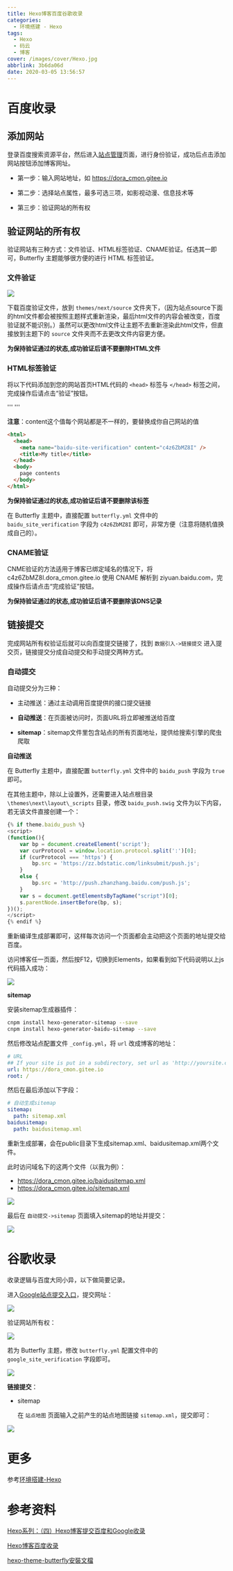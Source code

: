 ```yaml
---
title: Hexo博客百度谷歌收录
categories:
  - 环境搭建 - Hexo
tags:
  - Hexo
  - 码云
  - 博客
cover: /images/cover/Hexo.jpg
abbrlink: 3b6da06d
date: 2020-03-05 13:56:57
---
```



# 百度收录

## 添加网站

登录百度搜索资源平台，然后进入[站点管理](https://ziyuan.baidu.com/site)页面，进行身份验证，成功后点击添加网站按钮添加博客网址。

- 第一步：输入网站地址，如 https://dora_cmon.gitee.io

- 第二步：选择站点属性，最多可选三项，如影视动漫、信息技术等

- 第三步：验证网站的所有权

## 验证网站的所有权

验证网站有三种方式：文件验证、HTML标签验证、CNAME验证。任选其一即可，Butterfly 主题能够很方便的进行 HTML 标签验证。

### 文件验证

![](/images/Hexo博客百度谷歌收录/2020-03-05-12-55-24.png)

下载百度验证文件，放到 `themes/next/source` 文件夹下，（因为站点source下面的html文件都会被按照主题样式重新渲染，最后html文件的内容会被改变，百度验证就不能识别。）虽然可以更改html文件让主题不去重新渲染此html文件，但直接放到主题下的 `source` 文件夹而不去更改文件内容更方便。

**为保持验证通过的状态,成功验证后请不要删除HTML文件**

### HTML标签验证

将以下代码添加到您的网站首页HTML代码的 `<head>` 标签与 `</head>` 标签之间，完成操作后请点击“验证”按钮。

'''
<meta name="baidu-site-verification" content="c4z6ZbMZ8I" />
'''

**注意**：content这个值每个网站都是不一样的，要替换成你自己网站的值

```html
<html>
  <head>
    <meta name="baidu-site-verification" content="c4z6ZbMZ8I" />
    <title>My title</title>
  </head>
  <body>
    page contents
  </body>
</html>
```

**为保持验证通过的状态,成功验证后请不要删除该标签**

在 Butterfly 主题中，直接配置 `butterfly.yml` 文件中的 `baidu_site_verification` 字段为 `c4z6ZbMZ8I` 即可，非常方便（注意将随机值换成自己的）。

### CNAME验证

CNME验证的方法适用于博客已绑定域名的情况下，将 c4z6ZbMZ8I.dora_cmon.gitee.io 使用 CNAME 解析到 ziyuan.baidu.com，完成操作后请点击“完成验证”按钮。

**为保持验证通过的状态,成功验证后请不要删除该DNS记录**

## 链接提交

完成网站所有权验证后就可以向百度提交链接了，找到 `数据引入->链接提交` 进入提交页，链接提交分成自动提交和手动提交两种方式。

### 自动提交

自动提交分为三种：

- 主动推送：通过主动调用百度提供的接口提交链接
  
- **自动推送**：在页面被访问时，页面URL将立即被推送给百度
  
- **sitemap**：sitemap文件里包含站点的所有页面地址，提供给搜索引擎的爬虫爬取

**自动推送**

在 Butterfly 主题中，直接配置 `butterfly.yml` 文件中的 `baidu_push` 字段为 `true` 即可。

在其他主题中，除以上设置外，还需要进入站点根目录 `\themes\next\layout\_scripts` 目录，修改 `baidu_push.swig` 文件为以下内容，若无该文件直接创建一个：

```javascript
{% if theme.baidu_push %}
<script>
(function(){
    var bp = document.createElement('script');
    var curProtocol = window.location.protocol.split(':')[0];
    if (curProtocol === 'https') {
        bp.src = 'https://zz.bdstatic.com/linksubmit/push.js';
    }
    else {
        bp.src = 'http://push.zhanzhang.baidu.com/push.js';
    }
    var s = document.getElementsByTagName("script")[0];
    s.parentNode.insertBefore(bp, s);
})();
</script>
{% endif %}
```

重新编译生成部署即可，这样每次访问一个页面都会主动把这个页面的地址提交给百度。

访问博客任一页面，然后按F12，切换到Elements，如果看到如下代码说明以上js代码插入成功：

![](/images/Hexo博客百度谷歌收录/2020-03-05-13-18-52.png)

**sitemap**

安装sitemap生成器插件：

```bash
cnpm install hexo-generator-sitemap --save
cnpm install hexo-generator-baidu-sitemap --save
```

然后修改站点配置文件 `_config.yml`，将 `url` 改成博客的地址：

```yaml
# URL
## If your site is put in a subdirectory, set url as 'http://yoursite.com/child' and root as '/child/'
url: https://dora_cmon.gitee.io
root: /
```

然后在最后添加以下字段：

```yaml
# 自动生成sitemap
sitemap:
  path: sitemap.xml
baidusitemap:
  path: baidusitemap.xml
```
重新生成部署，会在public目录下生成sitemap.xml、baidusitemap.xml两个文件。

此时访问域名下的这两个文件（以我为例）：

- https://dora_cmon.gitee.io/baidusitemap.xml
- https://dora_cmon.gitee.io/sitemap.xml

![](/images/Hexo博客百度谷歌收录/2020-03-05-13-28-21.png)

最后在 `自动提交->sitemap` 页面填入sitemap的地址并提交：

![](/images/Hexo博客百度谷歌收录/2020-03-05-13-29-35.png)


# 谷歌收录

收录逻辑与百度大同小异，以下做简要记录。

进入[Google站点提交入口](https://www.google.com/webmasters/tools/home?hl=zh-CN)，提交网址：

![](/images/Hexo博客百度谷歌收录/2020-03-05-13-36-12.png)

验证网站所有权：

![](/images/Hexo博客百度谷歌收录/2020-03-05-13-37-21.png)

若为 Butterfly 主题，修改 `butterfly.yml` 配置文件中的 `google_site_verification` 字段即可。

![](/images/Hexo博客百度谷歌收录/2020-03-05-13-41-27.png)

**链接提交**：

- sitemap
  
  在 `站点地图` 页面输入之前产生的站点地图链接 `sitemap.xml`，提交即可：

![](/images/Hexo博客百度谷歌收录/2020-03-05-13-43-54.png)

# 更多

参考[环境搭建-Hexo](/categories/环境搭建-Hexo/)

# 参考资料

[Hexo系列：（四）Hexo博客提交百度和Google收录](https://www.jianshu.com/p/7d3d87b52ad7)

[Hexo博客百度收录](https://blog.csdn.net/mqdxiaoxiao/article/details/93378785)

[hexo-theme-butterfly安裝文檔](https://jerryc.me/posts/21cfbf15/#%E7%B6%B2%E7%AB%99%E9%A9%97%E8%AD%89)